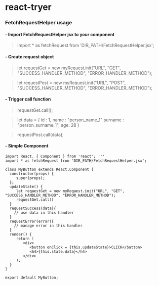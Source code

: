 # react-tryer
### FetchRequestHelper usage

#### - Import FetchRequestHelper jsx to your component

> import * as fetchRequest from 'DIR_PATH/FetchRequestHelper.jsx';
  
#### - Create request object
 
> let requestGet = new myRequest.init("URL", "GET", "SUCCESS_HANDLER_METHOD", "ERROR_HANDLER_METHOD");

> let requestPost = new myRequest.init("URL", "POST", "SUCCESS_HANDLER_METHOD", "ERROR_HANDLER_METHOD");
  
#### - Trigger call function

  > requestGet.call();
  
   > let data = {
       id : 1,
       name : "person_name_1"
       surname : "person_surname_1",
       age: 28
   }
  
  > requestPost.call(data);
  
  
#### - Simple Component

    import React, { Component } from 'react'; '''
    import * as fetchRequest from 'DIR_PATH/FetchRequestHelper.jsx'; 
    
    class MyButton extends React.Component {
      constructor(props) {
         super(props);
      };
      updateState() {
         let requestGet = new myRequest.init("URL", "GET", "SUCCESS_HANDLER_METHOD", "ERROR_HANDLER_METHOD");
         requestGet.call()
      }
      requestSuccess(data){
        // use data in this handler
      }
      requestError(error){
        // manage error in this handler
      }
      render() {
         return (
            <div>
               <button onClick = {this.updateState}>CLICK</button>
               <h4>{this.state.data}</h4>
            </div>
         );
      }
    }
    
    export default MyButton;

